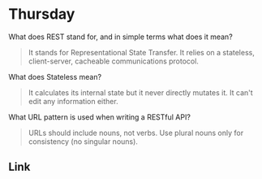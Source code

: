 # Thursday
What does REST stand for, and in simple terms what does it mean?
>It stands for Representational State Transfer. It relies on a stateless, client-server, cacheable communications protocol.

What does Stateless mean?
>It calculates its internal state but it never directly mutates it. It can't edit any information either.


What URL pattern is used when writing a RESTful API?
>URLs should include nouns, not verbs. Use plural nouns only for consistency (no singular nouns).


## Link